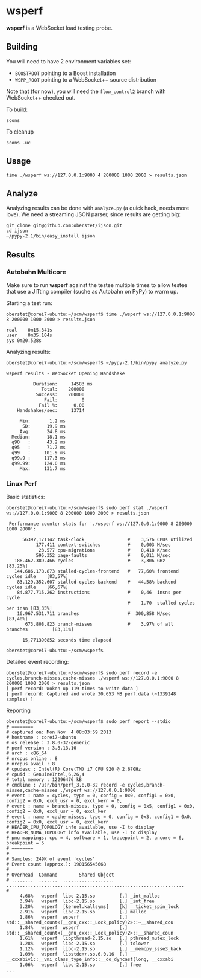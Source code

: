 # wsperf

**wsperf** is a WebSocket load testing probe.

## Building

You will need to have 2 environment variables set:

  * `BOOSTROOT` pointing to a Boost installation
  * `WSPP_ROOT` pointing to a WebSocket++ source distribution

Note that (for now), you will need the `flow_control2` branch with WebSocket++ checked out.

To build:

	scons

To cleanup

	scons -uc


## Usage

	time ./wsperf ws://127.0.0.1:9000 4 200000 1000 2000 > results.json


## Analyze

Analyzing results can be done with `analyze.py` (a quick hack, needs more love). We need a streaming JSON parser, since results are getting big:

	git clone git@github.com:oberstet/ijson.git
	cd ijson
	~/pypy-2.1/bin/easy_install ijson


## Results

### Autobahn Multicore

Make sure to run **wsperf** against the testee multiple times to allow testee that use a JITting compiler (suche as Autobahn on PyPy) to warm up.

Starting a test run:

	oberstet@corei7-ubuntu:~/scm/wsperf$ time ./wsperf ws://127.0.0.1:9000 8 200000 1000 2000 > results.json

	real	0m15.341s
	user	0m35.104s
	sys	0m20.528s

Analyzing results:

	oberstet@corei7-ubuntu:~/scm/wsperf$ ~/pypy-2.1/bin/pypy analyze.py 

	wsperf results - WebSocket Opening Handshake

	          Duration:     14583 ms
	             Total:    200000
	           Success:    200000
	              Fail:         0
	            Fail %:      0.00
	    Handshakes/sec:     13714

	     Min:       1.2 ms
	      SD:      19.9 ms
	     Avg:      24.8 ms
	  Median:      18.1 ms
	  q90   :      43.2 ms
	  q95   :      71.7 ms
	  q99   :     101.9 ms
	  q99.9 :     117.3 ms
	  q99.99:     124.0 ms
	     Max:     131.7 ms

### Linux Perf

Basic statistics:

	oberstet@corei7-ubuntu:~/scm/wsperf$ sudo perf stat ./wsperf ws://127.0.0.1:9000 8 200000 1000 2000 > results.json

	 Performance counter stats for './wsperf ws://127.0.0.1:9000 8 200000 1000 2000':

	      56397,171142 task-clock                #    3,576 CPUs utilized          
	           177.411 context-switches          #    0,003 M/sec                  
	            23.577 cpu-migrations            #    0,418 K/sec                  
	           595.352 page-faults               #    0,011 M/sec                  
	   186.462.389.466 cycles                    #    3,306 GHz                     [83,25%]
	   144.686.178.873 stalled-cycles-frontend   #   77,60% frontend cycles idle    [83,57%]
	    83.129.352.607 stalled-cycles-backend    #   44,58% backend  cycles idle    [66,67%]
	    84.877.715.262 instructions              #    0,46  insns per cycle        
	                                             #    1,70  stalled cycles per insn [83,35%]
	    16.967.531.711 branches                  #  300,858 M/sec                   [83,40%]
	       673.808.823 branch-misses             #    3,97% of all branches         [83,11%]

	      15,771390852 seconds time elapsed

	oberstet@corei7-ubuntu:~/scm/wsperf$ 


Detailed event recording:

	oberstet@corei7-ubuntu:~/scm/wsperf$ sudo perf record -e cycles,branch-misses,cache-misses ./wsperf ws://127.0.0.1:9000 8 200000 1000 2000 > results.json
	[ perf record: Woken up 119 times to write data ]
	[ perf record: Captured and wrote 30.653 MB perf.data (~1339248 samples) ]

Reporting

	oberstet@corei7-ubuntu:~/scm/wsperf$ sudo perf report --stdio
	# ========
	# captured on: Mon Nov  4 08:03:59 2013
	# hostname : corei7-ubuntu
	# os release : 3.8.0-32-generic
	# perf version : 3.8.13.10
	# arch : x86_64
	# nrcpus online : 8
	# nrcpus avail : 8
	# cpudesc : Intel(R) Core(TM) i7 CPU 920 @ 2.67GHz
	# cpuid : GenuineIntel,6,26,4
	# total memory : 12296476 kB
	# cmdline : /usr/bin/perf_3.8.0-32 record -e cycles,branch-misses,cache-misses ./wsperf ws://127.0.0.1:9000 
	# event : name = cycles, type = 0, config = 0x0, config1 = 0x0, config2 = 0x0, excl_usr = 0, excl_kern = 0, 
	# event : name = branch-misses, type = 0, config = 0x5, config1 = 0x0, config2 = 0x0, excl_usr = 0, excl_ker
	# event : name = cache-misses, type = 0, config = 0x3, config1 = 0x0, config2 = 0x0, excl_usr = 0, excl_kern
	# HEADER_CPU_TOPOLOGY info available, use -I to display
	# HEADER_NUMA_TOPOLOGY info available, use -I to display
	# pmu mappings: cpu = 4, software = 1, tracepoint = 2, uncore = 6, breakpoint = 5
	# ========
	#
	# Samples: 249K of event 'cycles'
	# Event count (approx.): 190156545668
	#
	# Overhead  Command        Shared Object                                                                    
	# ........  .......  ...................  ..................................................................
	#
	     4.68%   wsperf  libc-2.15.so         [.] _int_malloc                                                   
	     3.94%   wsperf  libc-2.15.so         [.] _int_free                                                     
	     3.20%   wsperf  [kernel.kallsyms]    [k] __ticket_spin_lock                                            
	     2.91%   wsperf  libc-2.15.so         [.] malloc                                                        
	     1.86%   wsperf  wsperf               [.] std::__shared_count<(__gnu_cxx::_Lock_policy)2>::~__shared_cou
	     1.84%   wsperf  wsperf               [.] std::__shared_count<(__gnu_cxx::_Lock_policy)2>::__shared_coun
	     1.61%   wsperf  libpthread-2.15.so   [.] pthread_mutex_lock                                            
	     1.28%   wsperf  libc-2.15.so         [.] tolower                                                       
	     1.12%   wsperf  libc-2.15.so         [.] __memcpy_ssse3_back                                           
	     1.09%   wsperf  libstdc++.so.6.0.16  [.] __cxxabiv1::__vmi_class_type_info::__do_dyncast(long, __cxxabi
	     1.06%   wsperf  libc-2.15.so         [.] free                                                          
    ...

